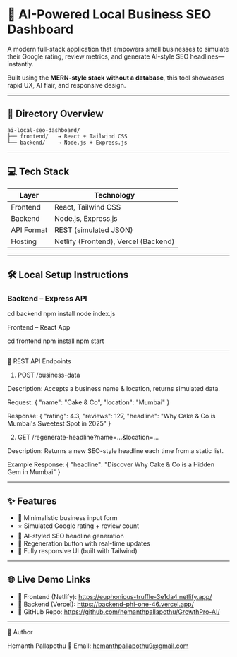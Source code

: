 # 🚀 AI-Powered Local Business SEO Dashboard

A modern full-stack application that empowers small businesses to simulate their Google rating, review metrics, and generate AI-style SEO headlines—instantly.

Built using the **MERN-style stack without a database**, this tool showcases rapid UX, AI flair, and responsive design.

---

## 🧱 Directory Overview
```
ai-local-seo-dashboard/
├── frontend/   → React + Tailwind CSS
└── backend/    → Node.js + Express.js
```
---

## 💻 Tech Stack

| Layer      | Technology                           |
|------------|--------------------------------------|
| Frontend   | React, Tailwind CSS                  |
| Backend    | Node.js, Express.js                  |
| API Format | REST (simulated JSON)                |
| Hosting    | Netlify (Frontend), Vercel (Backend) |

---

## 🛠 Local Setup Instructions

### Backend – Express API

cd backend
npm install
node index.js

Frontend – React App

cd frontend
npm install
npm start

---

🔌 REST API Endpoints

1. POST /business-data

Description: Accepts a business name & location, returns simulated data.

Request:
{
  "name": "Cake & Co",
  "location": "Mumbai"
}

Response:
{
  "rating": 4.3,
  "reviews": 127,
  "headline": "Why Cake & Co is Mumbai's Sweetest Spot in 2025"
}

2. GET /regenerate-headline?name=...&location=...

Description: Returns a new SEO-style headline each time from a static list.

Example Response:
{
  "headline": "Discover Why Cake & Co is a Hidden Gem in Mumbai"
}

---

 ## ✨ Features
- 🎯 Minimalistic business input form
- ⭐ Simulated Google rating + review count
- 🧠 AI-styled SEO headline generation
- 🔁 Regeneration button with real-time updates
- 📱 Fully responsive UI (built with Tailwind)
  
---
## 🌐 Live Demo Links

- 🧩 Frontend (Netlify): https://euphonious-truffle-3e1da4.netlify.app/
- 🔌 Backend (Vercel): https://backend-phi-one-46.vercel.app/
- 💾 GitHub Repo: https://github.com/hemanthpallapothu/GrowthPro-AI/

---

👤 Author

Hemanth Pallapothu
📧 Email: hemanthpallapothu9@gmail.com
